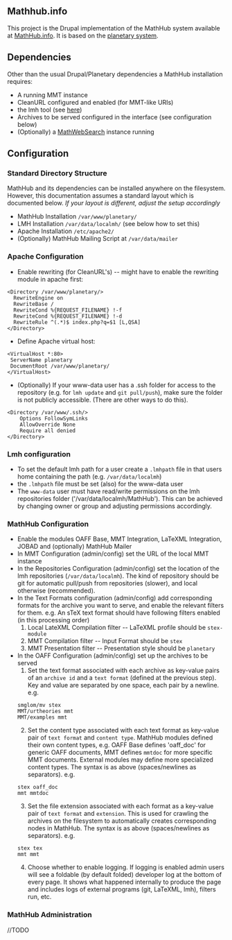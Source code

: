 ## Mathhub.info
This project is the Drupal implementation of the MathHub system 
available at [MathHub.info](http://mathhub.info). 
It is based on the [planetary system](https://github.com/KWARC/planetary).

## Dependencies
Other than the usual Drupal/Planetary dependencies a MathHub installation requires: 
* A running MMT instance
* CleanURL configured and enabled (for MMT-like URIs)
* the lmh tool (see [here](http://mathhub.info/help/lmh))
* Archives to be served configured in the interface (see configuration below)
* (Optionally) a [MathWebSearch](http://search.mathweb.org) instance running

## Configuration
### Standard Directory Structure 
MathHub and its dependencies can be installed anywhere on the filesystem. However, this documentation
assumes a standard layout which is documented below. _If your layout is different, adjust the setup accordingly_
* MathHub Installation `/var/www/planetary/`
* LMH Installation `/var/data/localmh/` (see below how to set this)
* Apache Installation `/etc/apache2/`
* (Optionally) MathHub Mailing Script at `/var/data/mailer`

### Apache Configuration
* Enable rewriting (for CleanURL's) -- might have to enable the rewriting module in apache first:
```
<Directory /var/www/planetary/>
  RewriteEngine on
  RewriteBase /
  RewriteCond %{REQUEST_FILENAME} !-f
  RewriteCond %{REQUEST_FILENAME} !-d
  RewriteRule ^(.*)$ index.php?q=$1 [L,QSA]
</Directory>
```
* Define Apache virtual host:
```
<VirtualHost *:80>
 ServerName planetary
 DocumentRoot /var/www/planetary/
</VirtualHost>
```
* (Optionally) If your www-data user has a .ssh folder for access to the repository (e.g. for `lmh update` and `git pull/push`), make sure the folder is not 
publicly accessible. (There are other ways to do this). 
```
<Directory /var/www/.ssh/>
	Options FollowSymLinks
	AllowOverride None
	Require all denied
</Directory>
```

### Lmh configuration
* To set the default lmh path for a user create a `.lmhpath` file in that users home containing the path (e.g. `/var/data/localmh`)
* the `.lmhpath` file must be set (also) for the www-data user 
* The `www-data` user must have read/write permissions on the lmh repositories folder ('/var/data/localmh/MathHub'). This can be achieved by changing owner or group and adjusting permissions accordingly.

### MathHub Configuration
* Enable the modules OAFF Base, MMT Integration, LaTeXML Integration, JOBAD and (optionally) MathHub Mailer
* In MMT Configuration (admin/config) set the URL of the local MMT instance
* In the Repositories Configuration (admin/config) set the location of the lmh repositories (`/var/data/localmh`). The kind of repository should be git for automatic pull/push from repositories (slower), and local otherwise (recommended).
* In the Text Formats configuration (admin/config) add corresponding formats for the archive you want to serve, and enable the relevant filters for them. 
e.g. An sTeX text format should have following filters enabled (in this processing order)
    1. Local LateXML Compilation filter -- LaTeXML profile should be `stex-module`
    2. MMT Compilation filter -- Input Format should be `stex`
    3. MMT Presentation filter -- Presentation style should be `planetary`
* In the OAFF Configuration (admin/config) set up the archives to be served
    1. Set the text format associated with each archive as key-value pairs of an `archive id` and a `text format` (defined at the previous step).
    Key and value are separated by one space, each pair by a newline. e.g.
    ```
    smglom/mv stex
    MMT/urtheories mmt
    MMT/examples mmt
    ```
    2. Set the content type associated with each text format as key-value pair of `text format` and `content type`. MathHub modules defined their own content types, 
    e.g. OAFF Base defines 'oaff_doc' for generic OAFF documents, MMT defines `mmtdoc` for more specific MMT documents. External modules may define more specialized
    content types. The syntax is as above (spaces/newlines as separators). e.g.
    ```
    stex oaff_doc
    mmt mmtdoc
    ```
    3. Set the file extension associated with each format as a key-value pair of `text format` and `extension`. This is used for crawling the archives on the filesystem to automatically creates corresponding nodes in MathHub. The syntax is as above (spaces/newlines as separators). e.g.
    ```
    stex tex
    mmt mmt
    ```
    4. Choose whether to enable logging. If logging is enabled admin users will see a foldable (by default folded) developer log at the bottom of every page. It 
    shows what happened internally to produce the page and includes logs of external programs (git, LaTeXML, lmh), filters run, etc.

### MathHub Administration
//TODO
